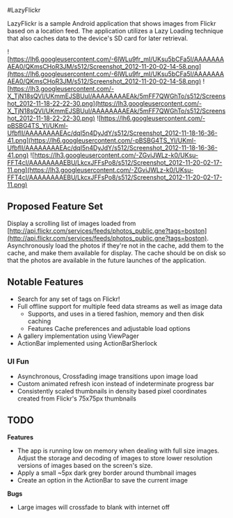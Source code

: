 #LazyFlickrLazyFlickr is a sample Android application that shows images from Flickr based on a location feed.  The application utilizes a Lazy Loading technique that also caches data to the device's SD card for later retrieval.![https://lh6.googleusercontent.com/-6lWLu9fr_mI/UKsu5bCFa5I/AAAAAAAAEA0/QKmsCHoR3JM/s512/Screenshot_2012-11-20-02-14-58.png](https://lh6.googleusercontent.com/-6lWLu9fr_mI/UKsu5bCFa5I/AAAAAAAAEA0/QKmsCHoR3JM/s512/Screenshot_2012-11-20-02-14-58.png)![https://lh3.googleusercontent.com/-X_TjN18sQVI/UKmmEJSBUuI/AAAAAAAAEAk/5mFF7QWGhTo/s512/Screenshot_2012-11-18-22-22-30.png](https://lh3.googleusercontent.com/-X_TjN18sQVI/UKmmEJSBUuI/AAAAAAAAEAk/5mFF7QWGhTo/s512/Screenshot_2012-11-18-22-22-30.png)![https://lh6.googleusercontent.com/-pBSBG4TS_YI/UKml-UfbflI/AAAAAAAAEAc/dqI5n4DyJdY/s512/Screenshot_2012-11-18-16-36-41.png](https://lh6.googleusercontent.com/-pBSBG4TS_YI/UKml-UfbflI/AAAAAAAAEAc/dqI5n4DyJdY/s512/Screenshot_2012-11-18-16-36-41.png)![https://lh3.googleusercontent.com/-ZGviJWLz-k0/UKsu-FFT4cI/AAAAAAAAEBU/LkcxJFFsPo8/s512/Screenshot_2012-11-20-02-17-11.png](https://lh3.googleusercontent.com/-ZGviJWLz-k0/UKsu-FFT4cI/AAAAAAAAEBU/LkcxJFFsPo8/s512/Screenshot_2012-11-20-02-17-11.png)## Proposed Feature SetDisplay a scrolling list of images loaded from [http://api.flickr.com/services/feeds/photos_public.gne?tags=boston](http://api.flickr.com/services/feeds/photos_public.gne?tags=boston).  Asynchronously load the photos if they're not in the cache, add them to the cache, and make them available for display.  The cache should be on disk so that the photos are available in the future launches of the application.## Notable Features - Search for any set of tags on Flickr! - Full offline support for multiple feed data streams as well as image data    - Supports, and uses in a tiered fashion, memory and then disk caching    - Features Cache preferences and adjustable load options - A gallery implementation using ViewPager - ActionBar implemented using ActionBarSherlock ### UI Fun - Asynchronous, Crossfading image transitions upon image load - Custom animated refresh icon instead of indeterminate progress bar - Consistently scaled thumbnails in density based pixel coordinates created from Flickr's 75x75px thumbnails## TODO**Features**   - The app is running low on memory when dealing with full size images.  Adjust the storage and decoding of images to store lower resolution versions of images based on the screen's size. - Apply a small ~5px dark grey border around thumbnail images - Create an option in the ActionBar to save the current image**Bugs**   - Large images will crossfade to blank with internet off